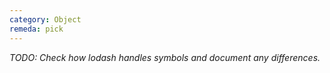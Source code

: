 ```yaml
---
category: Object
remeda: pick
---
```


_TODO: Check how lodash handles symbols and document any differences._
